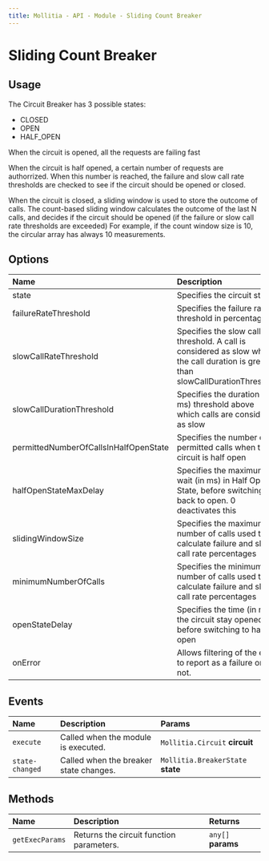 ```yaml
---
title: Mollitia - API - Module - Sliding Count Breaker
---
```

# Sliding Count Breaker

<pg-count></pg-count>

## Usage

The Circuit Breaker has 3 possible states:
* CLOSED
* OPEN 
* HALF_OPEN

When the circuit is opened, all the requests are failing fast

When the circuit is half opened, a certain number of requests are authorrized. When this number is reached, the failure and slow call rate thresholds are checked to see if the circuit should be opened or closed.

When the circuit is closed, a sliding window is used to store the outcome of calls. 
The count-based sliding window calculates the outcome of the last N calls, and decides if the circuit should be opened (if the failure or slow call rate thresholds are exceeded)
For example, if the count window size is 10, the circular array has always 10 measurements.

<p class="flex-center-row" align="center"><pg-img src="/img/circuit-breaker-diagram.png" alt="Circuit Breaker - Diagram"></pg-img></p>

## Options

| Name             | Description                                                        | Default |
|:-----------------|:-------------------------------------------------------------------|:--------|
| state | Specifies the circuit state | `CLOSED` |
| failureRateThreshold | Specifies the failure rate threshold in percentage                     | `50`             |
| slowCallRateThreshold | Specifies the slow call rate threshold. A call is considered as slow when the call duration is greater than slowCallDurationThreshold | `100` |
| slowCallDurationThreshold | Specifies the duration (in ms) threshold above which calls are considered as slow | `60000 (ms)` |
| permittedNumberOfCallsInHalfOpenState | Specifies the number of permitted calls when the circuit is half open | `2` |
| halfOpenStateMaxDelay | Specifies the maximum wait (in ms) in Half Open State, before switching back to open. 0 deactivates this | `0` |
| slidingWindowSize | Specifies the maximum number of calls used to calculate failure and slow call rate percentages | `10` |
| minimumNumberOfCalls | Specifies the minimum number of calls used to calculate failure and slow call rate percentages | `10` |
| openStateDelay | Specifies the time (in ms) the circuit stay opened before switching to half-open | `60000` |
| onError | Allows filtering of the error to report as a failure or not. | `None` |

## Events

| Name       | Description                          | Params                         |
|:-----------|:-------------------------------------|:-------------------------------|
| `execute`  | Called when the module is executed.  | `Mollitia.Circuit` **circuit** |
| `state-changed`  | Called when the breaker state changes.  | `Mollitia.BreakerState` **state** |

## Methods

| Name       | Description                          | Returns                         |
|:-----------|:-------------------------------------|:-------------------------------|
| `getExecParams`  | Returns the circuit function parameters.  | `any[]` **params** |
